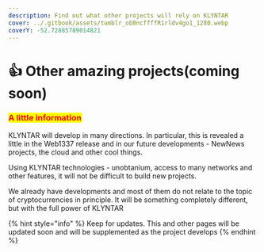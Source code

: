 ```yaml
---
description: Find out what other projects will rely on KLYNTAR
cover: ../.gitbook/assets/tumblr_ob8ncffffR1rldv4go1_1280.webp
coverY: -52.72885789014821
---
```


# 👍 Other amazing projects(coming soon)

### <mark style="color:red;">**A little information**</mark>

KLYNTAR will develop in many directions. In particular, this is revealed a little in the Web1337 release and in our future developments - NewNews projects, the cloud and other cool things.&#x20;

Using KLYNTAR technologies - unobtanium, access to many networks and other features, it will not be difficult to build new projects.

We already have developments and most of them do not relate to the topic of cryptocurrencies in principle. It will be something completely different, but with the full power of KLYNTAR

{% hint style="info" %}
Keep for updates. This and other pages will be updated soon and will be supplemented as the project develops
{% endhint %}
